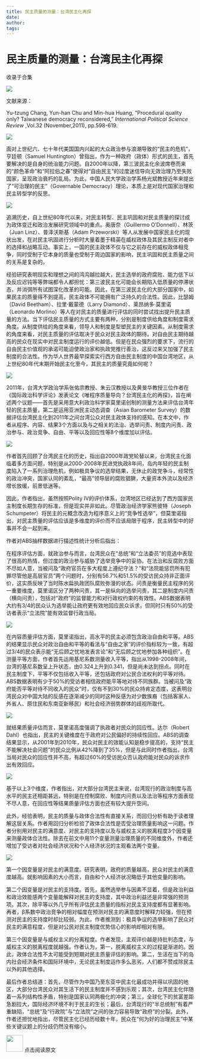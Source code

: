 ```yaml
---
title: 民主质量的测量：台湾民主化再探
date: 
author: 
tags: 
---
```

# 民主质量的测量：台湾民主化再探


收录于合集

<img src='/images/675/2.gif' width='auto' />  

  

文献来源：

Yu-tzung Chang, Yun-han Chu and Min-hua Huang, “Procedural quality only?
Taiwanese democracy reconsidered,” _International Political Science Review_
,Vol.32 (November,2011), pp.598-619.

<img src='/images/675/3.gif' width='auto' />

面对上世纪六、七十年代美国国内兴起的大众政治参与浪潮导致的“民主的危机”，亨廷顿（Samuel
Huntington）曾指出，作为一种政府（政体）形式的民主，首先要解决的是自身的统治能力问题。自2000年以降，第三波民主化余波席卷而来的“颜色革命”和“阿拉伯之春”使得对“自由民主”的过度迷信导向无效治理乃至失败国家，呈现政治衰朽的乱局。为此，中国人民大学政治学系杨光斌教授近年来提出了“可治理的民主”（Governable
Democracy）理论，本质上是对现代国家治理和民主转型学的反思。

  

![](/images/675/4.jpeg)

  

追溯历史，自上世纪80年代以来，对民主转型、民主巩固和对民主质量的探讨成为政体变迁和政治发展研究领域中的重点。奥唐奈（Guillermo
O’Donnell）、林茨（Juan Linz）、普泽沃斯基（Adam
Przeworski）等人从发展中国家民主化的现状出发，在对民主巩固进行分析时大量着墨于精英在威权政体及其民主制反对者中的选择和战略互动。事实上，一国的民主政体不仅与它之前存在的威权政体相竞争，同时受制于它本身的质量也受制于周边国家的影响，民主巩固和民主质量之间的关系是复杂的。

  

经验研究表明现实和理想之间的鸿沟越拉越大，民主选举的政府腐败、能力低下以及反应迟钝等等弊端都令人都担忧：第三波民主化可能会长期陷入低质量的停滞状态，并消弭所有试图深化改革的可能。因此，在第三波民主化的大部分国家中，如果民主的质量得不到提高，民主政体不可能拥有广泛持久的合法性。因此，比瑟姆（David
Beetham）、拉里·戴蒙德（Larry Diamond）、莱昂纳多·莫里诺（Leonardo
Morlino）等人在对民主的质量进行评估的同时尝试找出提升民主质量的方法。当下评估民主质量的方式主要有两种，分别是制度供给角度和制度需求角度。从制度供给的角度来看，领导人和制度是型塑民主的关键因素。从制度需求的角度来看，对民主质量的评估取决于民众对民主政体的期待。对自由民主期待越高的民众在现实中对民主制度运行的评价越低。但是在民众强烈的要求下，流行的自由民主价值观的承诺可能迫使政治家和执政党推行善治，这反过来又加强了民主制度的合法性。作为华人世界最早探索实行西方自由民主制度的中国台湾地区，从上世纪80年代末期开始民主化至今，其民主的质量究竟如何呢？

  

![](/images/675/5.png)

  

2011年，台湾大学政治学系张佑宗教授、朱云汉教授以及黄旻华教授三位作者在《国际政治科学评论》发表论文《唯程序质量导向？台湾民主化的再探》，旨在阐述两个议题——首先是采用意大利政治科学家莫里诺创制的测量方法来评估台湾年轻的民主质量，第二是运用亚洲民主动态调查（Asian
Barometer
Survey）的数据评估台湾民主化到2011年之间台湾公众对民主政体支持的感知。在本文中，作者从程序、内容、结果3个方面以及与之相关的法治、选举问责、制度内问责、政治参与、政治竞争、自由、平等以及回应性等8个维度加以评估。

  

![](/images/675/6.jpeg)

  

作者首先回顾了台湾民主化的历史，指出自2000年政党轮替以来，台湾民主化面临着多方面问题，特别是从2000-2008年民进党执政8年间，岛内年轻的民主制度陷入了一系列治理危机，例如极具争议的选举结果，无休止的政党争斗，经常性的政治冲突，国家认同的紊乱，“最高”领导层的腐败猖獗，大量资本外流以及经济增长放缓，前景低迷等。

  

因此，作者指出，虽然按照Polity
IV的评价体系，台湾地区已经达到了西方国家民主制度长期生存的标准，但是现实并非如此。尽管政治经济学家熊彼特（Joseph
Schumpeter）将民主的元概念改造为程序意义上的“竞争性选举”，但莫里诺指出，对民主质量的评估应该是多维度的评价而不应该局限于程序，民主转型中的好事并不会一起到来。

  

作者对ABS抽样数据进行描述性统计分析后指出：

  

在程序评估方面，就政治参与而言，台湾民众在“总统”和“立法委员”的竞选中表现了很高的热情，但过度的政治参与威胁了选举竞争中的妥协。在法治和反腐败方面不尽如人意，当被问及“政府官员在多大程度上遵纪守法？”和“法院能惩罚所有犯罪尽管他是高层官员”两个问题时，分别有56.7%和51.5%的受访民众持非正面评价，这实质反映了当时陈水扁执政团队腐败弥漫的状态。问责是衡量民主程序的另一重要维度，莫里诺区分了两种问责，其一是纵向的选举问责，其二是制度内问责（横向问责），包括对“政府”的监督能力和对行政权约束的有效性。ABS数据表明大约有3/4的民众认为选举能让政府更有效地回应民众诉求，但同时只有50%的受访者表示“立法院”能有效监督行政当局。

![](/images/675/7.jpeg)

  

在内容质量评估方面，莫里诺指出，高水平的民主必须包含政治自由和平等。ABS的结果显示民众对政治自由和平等的看法与“自由之家”的评价指标较为一致，有超过3/4的民众表示能“无后顾之忧地发表言论”和“无后顾之忧地参加各种组织”。在测量平等方面，作者首先运用基尼系数测量收入平等，指出从1998-2008年间，台湾的基尼系数呈上升状态，由0.324上升到0.341，但是尚未达到拐点。同时在民主制度下，平等不仅包括收入平等，还包括政府对公民合法权利的平等对待。ABS数据表明有少于50%的受访者相信政府能平等地对待不同族群。当被问及“政府能否平等对待不同收入的民众”时，仅有不到30%的民众持肯定态度，这表明台湾民众对中国大陆的反感在逐渐减少的同时这种反感为对少数族裔（包括客家人、外省人、原住民和东南亚新移民）和社会经济弱势群体的歧视所取代。

![](/images/675/8.jpeg)

  

就结果质量评估而言，莫里诺高度强调了执政者对民众的回应性。达尔（Robert
Dahl）也指出，民主的关键维度在于政府对公民偏好的持续性回应。ABS的调查结果显示，从2001年到2010年，民众对民主的效能认知是稳步提高的，支持“民主不能解决社会问题”的民众比例从42%降到了35%，但是与此同时作者指出，台湾当局对民众的回应性并不高，有超过60%的受访民众否认政府能对民众的诉求作出有效回应。

![](/images/675/9.jpeg)

  

基于以上3个维度，作者指出，对大部分台湾民主来说，台湾现行的政治制度与高水平的民主还相距甚远，特别是在控制腐败、制度内问责以及法治等程序方面表现不尽人意，在回应性等结果质量评估方面也还有较大提升空间。

此外，经验表明，民主的质量与政体合法性有直接关系，而回归分析有助于读者理解这层关系。作者用回归分析检验了政体合法性是否受治理质量影响这一问题。作者分别用对民主的满意度、对民主的支持度以及与威权主义的脱离程度3个因变量来测量政体合法性。除去在前文中用11个变量测量治理质量的不同维度外，作者还增加了受访者对社会经济状况和个人经济状况的主观看法两个变量。

  

![](/images/675/10.png)

第一个因变量是对民主的满意度。研究表明，政府的质量越高，民众对民主的满意度越高。就影响因素的大小而言，自由和个人经济状况略低于其他变量的影响。

第二个因变量是对民主的支持度。首先，虽然选举参与因素不显着，但是政治利益和政治效能感两个变量能解释对民主的支持度，其中政治利益还是非常强的预测项。其次，除平等以外几乎所有评估民主质量的指标对民主支持度都有显著影响。再者，β系数中政治竞争的相对幅度在预测对民主的满意度时解释力较强，但在预测对民主的支持度时却比较弱。为此，作者推测到：极具争议的选举影响了民众对民主的满意程度，但是对公民对民主制度优势信心的影响却相对有限。

第三个因变量是与威权主义的分离程度。作者发现，主观评价越是持批判态度，与威权主义的脱离程度就越强。作者认为，第一，脱离威权主义的过程是渐进的。因此，政体合法性不太可能受到短期对民主质量评估的影响。第二，生活在当下的岛内社会经济条件和国际环境中，无论民主制度运作多么恶劣，人们都不赞成除民主以外的其他选择。

最后作者总结道：首先，尽管作为中国乃至东亚中民主化最成功并得以巩固的地区，大部分台湾民众对其生活下的民主制度并不感到乐观；其次，台湾民主化伴随着一系列结构性矛盾，特别是国家认同两极化的冲突；第三，全球化下的贫富差距急剧拉大，国际经济环境不利于民主的生长；最后，台湾现行的“半总统制”有着严重缺陷，“总统”及“行政院”与“立法院”之间的张力容易导致“政府”的分裂。此外，作者还担忧地指出，尽管民主化已经历经数十年，民众在“何为好的治理民主”中某些关键议题上的分歧仍然没有缩小。

<img src='/images/675/11.gif' width='45px' height='' /> 点击阅读原文

